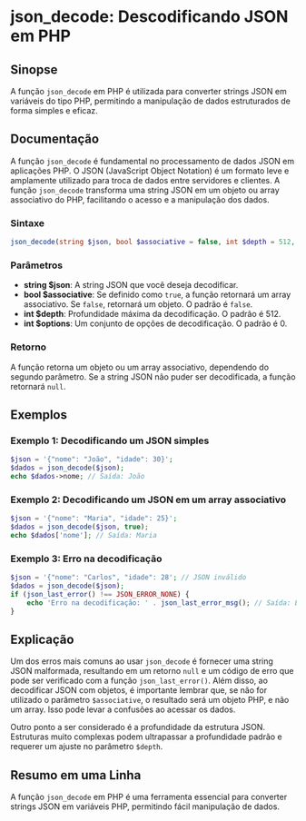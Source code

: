 <!--
Meta Description: # json_decode: Descodificando JSON em PHP ## Sinopse A função `json_decode` em PHP é utilizada para converter strings JSON em variáveis do tipo PHP, p...
Meta Keywords: json, php, dados, json_decode, função
-->

# json_decode: Descodificando JSON em PHP

## Sinopse
A função `json_decode` em PHP é utilizada para converter strings JSON em variáveis do tipo PHP, permitindo a manipulação de dados estruturados de forma simples e eficaz.

## Documentação
A função `json_decode` é fundamental no processamento de dados JSON em aplicações PHP. O JSON (JavaScript Object Notation) é um formato leve e amplamente utilizado para troca de dados entre servidores e clientes. A função `json_decode` transforma uma string JSON em um objeto ou array associativo do PHP, facilitando o acesso e a manipulação dos dados.

### Sintaxe
```php
json_decode(string $json, bool $associative = false, int $depth = 512, int $options = 0);
```

### Parâmetros
- **string $json**: A string JSON que você deseja decodificar.
- **bool $associative**: Se definido como `true`, a função retornará um array associativo. Se `false`, retornará um objeto. O padrão é `false`.
- **int $depth**: Profundidade máxima da decodificação. O padrão é 512.
- **int $options**: Um conjunto de opções de decodificação. O padrão é 0.

### Retorno
A função retorna um objeto ou um array associativo, dependendo do segundo parâmetro. Se a string JSON não puder ser decodificada, a função retornará `null`.

## Exemplos

### Exemplo 1: Decodificando um JSON simples
```php
$json = '{"nome": "João", "idade": 30}';
$dados = json_decode($json);
echo $dados->nome; // Saída: João
```

### Exemplo 2: Decodificando um JSON em um array associativo
```php
$json = '{"nome": "Maria", "idade": 25}';
$dados = json_decode($json, true);
echo $dados['nome']; // Saída: Maria
```

### Exemplo 3: Erro na decodificação
```php
$json = '{"nome": "Carlos", "idade": 28'; // JSON inválido
$dados = json_decode($json);
if (json_last_error() !== JSON_ERROR_NONE) {
    echo 'Erro na decodificação: ' . json_last_error_msg(); // Saída: Erro na decodificação: Sintaxe JSON inválida
}
```

## Explicação
Um dos erros mais comuns ao usar `json_decode` é fornecer uma string JSON malformada, resultando em um retorno `null` e um código de erro que pode ser verificado com a função `json_last_error()`. Além disso, ao decodificar JSON com objetos, é importante lembrar que, se não for utilizado o parâmetro `$associative`, o resultado será um objeto PHP, e não um array. Isso pode levar a confusões ao acessar os dados.

Outro ponto a ser considerado é a profundidade da estrutura JSON. Estruturas muito complexas podem ultrapassar a profundidade padrão e requerer um ajuste no parâmetro `$depth`.

## Resumo em uma Linha
A função `json_decode` em PHP é uma ferramenta essencial para converter strings JSON em variáveis PHP, permitindo fácil manipulação de dados.